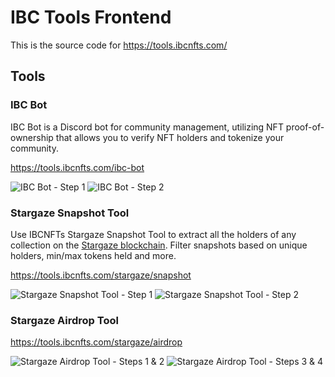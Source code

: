 # IBC Tools Frontend
This is the source code for https://tools.ibcnfts.com/

## Tools
### IBC Bot
IBC Bot is a Discord bot for community management, utilizing NFT proof-of-ownership that allows you to verify NFT holders and tokenize your community.

https://tools.ibcnfts.com/ibc-bot

![IBC Bot - Step 1](https://ipfs.io/ipfs/bafybeib6agzgllgz3hyqgxuoc4oejxev5pohukfwjcxeup4xvtred5mmwq)
![IBC Bot - Step 2](https://ipfs.io/ipfs/bafybeicdbofylgjoidlomogktasbw5wy6xt3rddcer2lnscd4xnr3b73m4)

### Stargaze Snapshot Tool

Use IBCNFTs Stargaze Snapshot Tool to extract all the holders of any collection on the [Stargaze blockchain](https://stargaze.zone).
Filter snapshots based on unique holders, min/max tokens held and more.

https://tools.ibcnfts.com/stargaze/snapshot

![Stargaze Snapshot Tool - Step 1](https://ipfs.io/ipfs/bafybeifqcxg7ziiyhhfcijnqlyimgsfar4xugwz6n24ipuf3rteemgtkz4)
![Stargaze Snapshot Tool - Step 2](https://ipfs.io/ipfs/bafybeiceh3upifscw53quj2utwlh2phkod5vdf3prz7hqommo63vd3spyy)

### Stargaze Airdrop Tool

https://tools.ibcnfts.com/stargaze/airdrop

![Stargaze Airdrop Tool - Steps 1 & 2](https://ipfs.io/ipfs/bafybeicjxvux4d7iwniz7znkazqiueyq5yv6fh72osbghx2s4lt5uu54j4)
![Stargaze Airdrop Tool - Steps 3 & 4](https://ipfs.io/ipfs/bafybeidi6hpea7nam6ilkgsp5eraqg2qzua627fipa7iw4upthkkh7zwmq)
